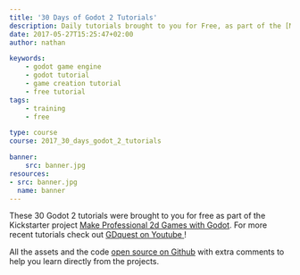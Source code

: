 ```yaml
---
title: '30 Days of Godot 2 Tutorials'
description: Daily tutorials brought to you for Free, as part of the [Make Professional 2d games with Godot](https://gumroad.com/l/godot-tutorial-make-professional-2d-games) Kickstarter campaign
date: 2017-05-27T15:25:47+02:00
author: nathan

keywords:
    - godot game engine
    - godot tutorial
    - game creation tutorial
    - free tutorial
tags:
    - training
    - free

type: course
course: 2017_30_days_godot_2_tutorials

banner:
    src: banner.jpg
resources:
- src: banner.jpg
  name: banner
---
```


These 30 Godot 2 tutorials were brought to you for free as part of the Kickstarter project [Make Professional 2d Games with Godot](https://gumroad.com/gdquest). For more recent tutorials check out [ GDquest on Youtube ](youtube.com/c/gdquest)!

All the assets and the code [open source on Github](https://github.com/GDquest/Godot-30-days-tutorial-challenge-2017) with extra comments to help you learn directly from the projects.
